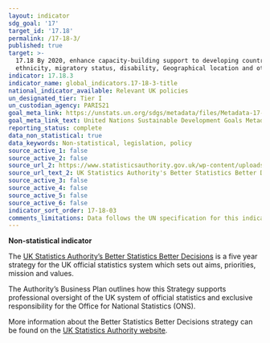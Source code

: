 ```yaml
---
layout: indicator
sdg_goal: '17'
target_id: '17.18'
permalink: /17-18-3/
published: true
target: >-
  17.18 By 2020, enhance capacity-building support to developing countries, including for least developed countries and small island developing States, to increase significantly the availability of high-quality, timely and reliable data disaggregated by income, gender, age, race,
  ethnicity, migratory status, disability, Geographical location and other characteristics relevant in national contexts
indicator: 17.18.3
indicator_name: global_indicators.17-18-3-title
national_indicator_available: Relevant UK policies
un_designated_tier: Tier I
un_custodian_agency: PARIS21
goal_meta_link: https://unstats.un.org/sdgs/metadata/files/Metadata-17-18-03.pdf
goal_meta_link_text: United Nations Sustainable Development Goals Metadata (PDF 345 KB)
reporting_status: complete
data_non_statistical: true
data_keywords: Non-statistical, legislation, policy
source_active_1: false
source_active_2: false
source_url_2: https://www.statisticsauthority.gov.uk/wp-content/uploads/2015/12/images-betterstatisticsbetterdecisionsstrategyfor2015to202_tcm97-44175-5.pdf
source_url_text_2: UK Statistics Authority's Better Statistics Better Decisions
source_active_3: false
source_active_4: false
source_active_5: false
source_active_6: false
indicator_sort_order: 17-18-03
comments_limitations: Data follows the UN specification for this indicator. This indicator has not been identified in collaboration with topic experts.
---
```

**Non-statistical indicator**

The [UK Statistics Authority’s Better Statistics Better Decisions](https://www.statisticsauthority.gov.uk/wp-content/uploads/2015/12/images-betterstatisticsbetterdecisionsstrategyfor2015to202_tcm97-44175-5.pdf) is a five year strategy for the UK official statistics system which sets out aims, priorities, mission and values.

The Authority’s Business Plan outlines how this Strategy supports professional oversight of the UK system of official statistics and exclusive responsibility for the Office for National Statistics (ONS).

More information about the Better Statistics Better Decisions strategy can be found on the [UK Statistics Authority website](https://www.statisticsauthority.gov.uk/about-the-authority/strategy-and-business-plan/).<br><br>
